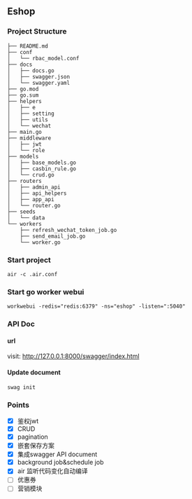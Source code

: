 ## Eshop
### Project Structure
```
├── README.md
├── conf
│   └── rbac_model.conf
├── docs
│   ├── docs.go
│   ├── swagger.json
│   └── swagger.yaml
├── go.mod
├── go.sum
├── helpers
│   ├── e
│   ├── setting
│   ├── utils
│   └── wechat
├── main.go
├── middleware
│   ├── jwt
│   └── role
├── models
│   ├── base_models.go
│   ├── casbin_rule.go
│   └── crud.go
├── routers
│   ├── admin_api
│   ├── api_helpers
│   ├── app_api
│   └── router.go
├── seeds
│   └── data
└── workers
    ├── refresh_wechat_token_job.go
    ├── send_email_job.go
    └── worker.go
```

### Start project
```
air -c .air.conf
```

### Start go worker webui
```
workwebui -redis="redis:6379" -ns="eshop" -listen=":5040"
```

### API Doc
#### url
visit: http://127.0.0.1:8000/swagger/index.html

#### Update document
```
swag init
```

### Points
- [x] 鉴权jwt
- [x] CRUD
- [x] pagination
- [x] 嵌套保存方案
- [x] 集成swagger API document
- [x] background job&schedule job
- [x] air 监听代码变化自动编译
- [ ] 优惠券
- [ ] 营销模块

